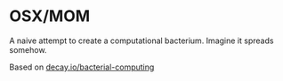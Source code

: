 # OSX/MOM

A naive attempt to create a computational bacterium. 
Imagine it spreads somehow.

Based on [decay.io/bacterial-computing](http://decay.io/bacterial-computing/)